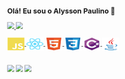 ### Olá! Eu sou o Alysson Paulino 👋


<div>
<a href="https://github.com/alysson18">
<img height="180em" src="https://github-readme-stats.vercel.app/api?username=alysson18&show_icons=true&theme=dark&include_all_commits=true&count_private=true"/>
<img height="180em" src="https://github-readme-stats.vercel.app/api/top-langs/?username=alysson18&layout=compact&langs_count=7&theme=dark&include_all_commits=true&count_private=true"  style="max-width: 100%;"//>
</div>

  <div style="display: inline_block"><br>
  <img align="center" alt="Alysson-Js" height="30" width="40" src="https://raw.githubusercontent.com/devicons/devicon/master/icons/javascript/javascript-plain.svg">
  <img align="center" alt="Alysson-React" height="30" width="40" src="https://raw.githubusercontent.com/devicons/devicon/master/icons/react/react-original.svg">
  <img align="center" alt="Alysson-HTML" height="30" width="40" src="https://raw.githubusercontent.com/devicons/devicon/master/icons/html5/html5-original.svg">
  <img align="center" alt="Alysson-CSS" height="30" width="40" src="https://raw.githubusercontent.com/devicons/devicon/master/icons/css3/css3-original.svg">
  <img align="center" alt="Alysson-Csharp" height="30" width="40" src="https://raw.githubusercontent.com/devicons/devicon/master/icons/csharp/csharp-original.svg">
  <img align="center" alt="Alysson-Csharp" height="30" width="40" src="https://raw.githubusercontent.com/devicons/devicon/master/icons/java/java-original.svg">
</div>
<br>
  <br/>
 
<div> 
  <a href="https://instagram.com/alyssongabriel80" target="_blank"><img src="https://img.shields.io/badge/-Instagram-%23E4405F?style=for-the-badge&logo=instagram&logoColor=white" target="_blank"></a>
  <a href="https://www.linkedin.com/in/" target="_blank"><img src="https://img.shields.io/badge/-LinkedIn-%230077B5?style=for-the-badge&logo=linkedin&logoColor=white" target="_blank"></a> 
 <a href="https://www.facebook.com/alyssongabriel80" target"_blank"> <img src="https://img.shields.io/badge/facebook-%231877F2.svg?&style=for-the-badge&logo=facebook&logoColor=white"></a>
